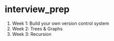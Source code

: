 # interview_prep

1. Week 1: Build your own version control system
2. Week 2: Trees & Graphs
3. Week 3: Recursion
